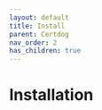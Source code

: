 ```yaml
---
layout: default
title: Install
parent: Certdog
nav_order: 2
has_children: true
---
```

# Installation

